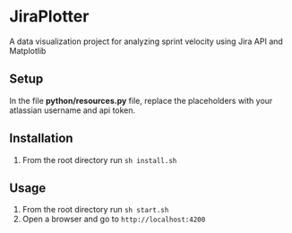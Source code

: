 # JiraPlotter
A data visualization project for analyzing sprint velocity using Jira API and Matplotlib

## Setup
In the file **python/resources.py** file, replace the placeholders with your atlassian username and api token.

## Installation
1. From the root directory run `sh install.sh` 

## Usage
1. From the root directory run `sh start.sh`
2. Open a browser and go to `http://localhost:4200`
